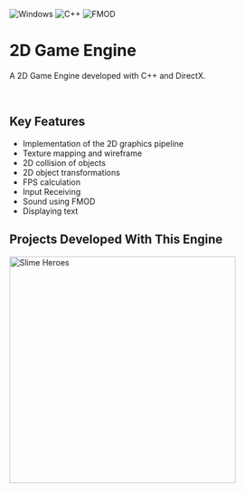![Windows](https://img.shields.io/badge/Windows-0078D6?style=for-the-badge&logo=windows&logoColor=white) ![C++](https://img.shields.io/badge/c++-%2300599C.svg?style=for-the-badge&logo=c%2B%2B&logoColor=white)  ![FMOD](https://img.shields.io/badge/-fmod-000000?style=for-the-badge&logo=c%2B%2B&logoColor=white)  
# 2D Game Engine
A 2D Game Engine developed with C++ and DirectX.  

<br />

## Key Features
* Implementation of the 2D graphics pipeline
* Texture mapping and wireframe
* 2D collision of objects
* 2D object transformations
* FPS calculation
* Input Receiving
* Sound using FMOD
* Displaying text

## Projects Developed With This Engine
[<img alt="Slime Heroes" width="400px" src="https://github.com/xpsa0421/2D-Game-Engine/assets/71711432/14db928f-886a-40dc-8751-d1e7ead1b215" />](https://github.com/xpsa0421/Slime-Heroes)
